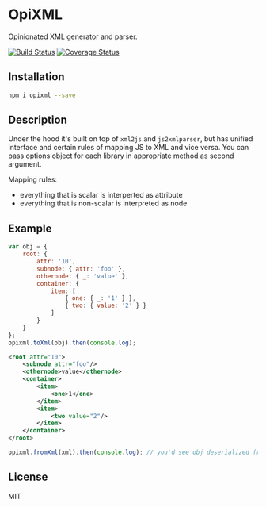 # OpiXML

Opinionated XML generator and parser.

[![Build Status](https://travis-ci.org/titarenko/opixml.svg?branch=master)](https://travis-ci.org/titarenko/opixml)
[![Coverage Status](https://coveralls.io/repos/github/titarenko/opixml/badge.svg?branch=master)](https://coveralls.io/github/titarenko/opixml?branch=master)

## Installation

```sh
npm i opixml --save
```

## Description

Under the hood it's built on top of `xml2js` and `js2xmlparser`, but has unified interface and certain rules of mapping JS to XML and vice versa. You can pass options object for each library in appropriate method as second argument.

Mapping rules:
- everything that is scalar is interperted as attribute
- everything that is non-scalar is interpreted as node

## Example

```js
var obj = { 
	root: { 
		attr: '10', 
		subnode: { attr: 'foo' },
		othernode: { _: 'value' },
		container: {
			item: [
				{ one: { _: '1' } },
				{ two: { value: '2' } }
			]
		}
	}
};
opixml.toXml(obj).then(console.log);
```

```xml
<root attr="10">
	<subnode attr="foo"/>
	<othernode>value</othernode>
	<container>
		<item>
			<one>1</one>
		</item>
		<item>
			<two value="2"/>
		</item>
	</container>
</root>
```

```js
opixml.fromXml(xml).then(console.log); // you'd see obj deserialized from XML
```

## License

MIT
